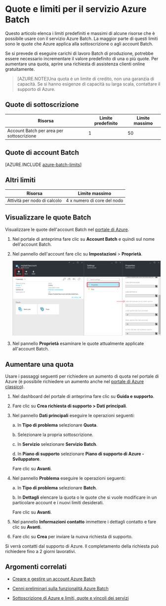 <properties
	pageTitle="Quote e limiti del servizio Batch | Microsoft Azure"
	description="Informazioni su quote, limiti e vincoli per l'uso del servizio Azure Batch"
	services="batch"
	documentationCenter=""
	authors="dlepow"
	manager="timlt"
	editor=""/>

<tags
	ms.service="batch"
	ms.workload="big-compute"
	ms.tgt_pltfrm="na"
	ms.devlang="na"
	ms.topic="article"
	ms.date="10/26/2015"
	ms.author="danlep"/>



# Quote e limiti per il servizio Azure Batch

Questo articolo elenca i limiti predefiniti e massimi di alcune risorse che è possibile usare con il servizio Azure Batch. La maggior parte di questi limiti sono le quote che Azure applica alla sottoscrizione o agli account Batch.

Se si prevede di eseguire carichi di lavoro Batch di produzione, potrebbe essere necessario incrementare il valore predefinito di una o più quote. Per aumentare una quota, aprire una richiesta di assistenza clienti online gratuitamente.

>[AZURE.NOTE]Una quota è un limite di credito, non una garanzia di capacità. Se si hanno esigenze di capacità su larga scala, contattare il supporto di Azure.

## Quote di sottoscrizione
Risorsa|Limite predefinito|Limite massimo
---|---|---
Account Batch per area per sottoscrizione|1|50

## Quote di account Batch
[AZURE.INCLUDE [azure-batch-limits](../../includes/azure-batch-limits.md)]

## Altri limiti
Risorsa|Limite massimo
---|---
Attività per nodo di calcolo|4 x numero di core del nodo

## Visualizzare le quote Batch

Visualizzare le quote dell'account Batch nel [portale di Azure](https://portal.azure.com).

1. Nel portale di anteprima fare clic su **Account Batch** e quindi sul nome dell'account Batch.

2. Nel pannello dell'account fare clic su **Impostazioni** > **Proprietà**.

	![Quote di account Batch][account_quotas]

3. Nel pannello **Proprietà** esaminare le quote attualmente applicate all'account Batch.

## Aumentare una quota

Usare i passaggi seguenti per richiedere un aumento di quota nel portale di Azure (è possibile richiedere un aumento anche nel [portale di Azure classico](http://azure.microsoft.com/blog/2014/06/04/azure-limits-quotas-increase-requests/)).

1. Nel dashboard del portale di anteprima fare clic su **Guida e supporto**.

2. Fare clic su **Crea richiesta di supporto > Dati principali**.

3. Nel pannello **Dati principali** eseguire le operazioni seguenti:

	a. In **Tipo di problema** selezionare **Quota**.

	b. Selezionare la propria sottoscrizione.

	c. In **Servizio** selezionare **Servizio Batch**.

	d. In **Piano di supporto** selezionare **Piano di supporto di Azure - Sviluppatore**.

	Fare clic su **Avanti**.

4. Nel pannello **Problema** eseguire le operazioni seguenti:

	a. In **Tipo di problema** selezionare **Batch**.

	b. In **Dettagli** elencare la quota o le quote che si vuole modificare in un particolare account e i nuovi limiti desiderati.

	Fare clic su **Avanti**.

5. Nel pannello **Informazioni contatto** immettere i dettagli contatto e fare clic su **Avanti**.

6. Fare clic su **Crea** per inviare la nuova richiesta di supporto.

Si verrà contatti dal supporto di Azure. Il completamento della richiesta può richiedere fino a 2 giorni lavorativi.

## Argomenti correlati

* [Creare e gestire un account Azure Batch](batch-account-create-portal.md)

* [Cenni preliminari sulla funzionalità Azure Batch](batch-api-basics.md)

* [Sottoscrizione di Azure e limiti, quote e vincoli dei servizi](../azure-subscription-service-limits.md)

[account_quotas]: ./media/batch-quota-limit/accountquota_portal.PNG

<!---HONumber=AcomDC_1203_2015-->